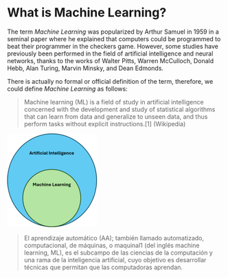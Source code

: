 # What is Machine Learning?

The term *Machine Learning* was popularized by Arthur Samuel in 1959 in a seminal paper where he explained that computers could be programmed to beat their programmer in the checkers game. However, some studies have previously been performed in the field of artificial intelligence and neural networks, thanks to the works of Walter Pitts, Warren McCulloch, Donald Hebb, Alan Turing, Marvin Minsky, and Dean Edmonds.

There is actually no formal or official definition of the term, therefore, we could define *Machine Learning* as follows:

> Machine learning (ML) is a field of study in artificial intelligence concerned with the development and study of statistical algorithms that can learn from data and generalize to unseen data, and thus perform tasks without explicit instructions.[1]
> (Wikipedia)


![Context of Machine Learning](assets/images/1-what_is_machine_learning-context_in_artificial_intelligence.png)

> El aprendizaje automático (AA); también llamado automatizado, computacional, de máquinas, o maquinal1​ (del inglés machine learning, ML), es el subcampo de las ciencias de la computación y una rama de la inteligencia artificial, cuyo objetivo es desarrollar técnicas que permitan que las computadoras aprendan.

[^1]: The definition "without being explicitly programmed" is often attributed to Arthur Samuel, who coined the term "machine learning" in 1959, but the phrase is not found verbatim in this publication, and may be a paraphrase that appeared later. Confer "Paraphrasing Arthur Samuel (1959), the question is: How can computers learn to solve problems without being explicitly programmed?" in Koza, John R.; Bennett, Forrest H.; Andre, David; Keane, Martin A. (1996). "Automated Design of Both the Topology and Sizing of Analog Electrical Circuits Using Genetic Programming". Artificial Intelligence in Design '96. Artificial Intelligence in Design '96. Dordrecht, Netherlands: Springer Netherlands. pp. 151–170. doi:10.1007/978-94-009-0279-4_9. ISBN 978-94-010-6610-5.